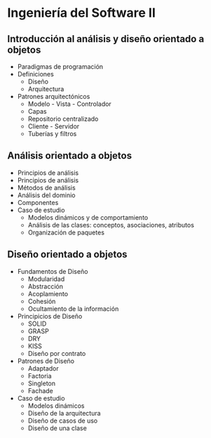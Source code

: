 # Ingeniería del Software II
## Introducción al análisis y diseño orientado a objetos
* Paradigmas de programación
* Definiciones
  * Diseño
  * Arquitectura
* Patrones arquitectónicos
  * Modelo - Vista - Controlador
  * Capas
  * Repositorio centralizado
  * Cliente - Servidor
  * Tuberías y filtros
## Análisis orientado a objetos
* Principios de análisis
* Principios de análisis	
* Métodos de análisis	
* Análisis del dominio	
* Componentes	
* Caso de estudio	
	* Modelos dinámicos y de comportamiento
	* Análisis de las clases: conceptos, asociaciones, atributos
	* Organización de paquetes
## Diseño orientado a objetos
* Fundamentos de Diseño	
	* Modularidad
	* Abstracción
	* Acoplamiento
	* Cohesión
	* Ocultamiento de la información
* Principicios de Diseño	
	* SOLID
	* GRASP
	* DRY
	* KISS
	* Diseño por contrato
* Patrones de Diseño
  * Adaptador
  * Factoria
  * Singleton
  * Fachade	
* Caso de estudio	
	* Modelos dinámicos
	* Diseño de la arquitectura
	* Diseño de casos de uso
	* Diseño de una clase
